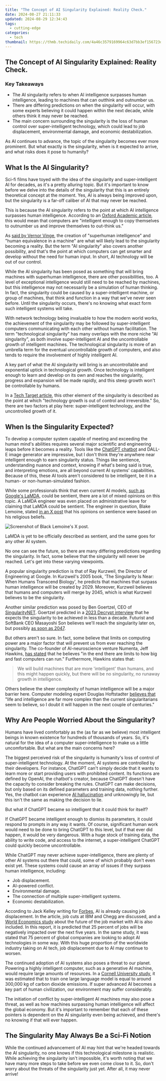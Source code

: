 ```yaml
---
title: "The Concept of AI Singularity Explained: Reality Check."
date: 2024-08-27 21:11:33
updated: 2024-08-29 12:34:43
tags:
  - cutting-edge
categories:
  - tech
thumbnail: https://thmb.techidaily.com/4a46c3579169964c63d7bb3ef156723da1c897ffca7f03ef7871aadd312df806.jpg
---
```


## The Concept of AI Singularity Explained: Reality Check.

### Key Takeaways

* The AI singularity refers to when AI intelligence surpasses human intelligence, leading to machines that can outthink and outnumber us.
* There are differing predictions on when the singularity will occur, with some experts believing it could happen within the next decade, while others think it may never be reached.
* The main concern surrounding the singularity is the loss of human control over super-intelligent technology, which could lead to job displacement, environmental damage, and economic destabilization.

 As AI continues to advance, the topic of the singularity becomes ever more prominent. But what exactly is the singularity, when is it expected to arrive, and what risks does it pose to humanity?

##  What Is the AI Singularity?

 Sci-fi films have toyed with the idea of the singularity and super-intelligent AI for decades, as it's a pretty alluring topic. But it's important to know before we delve into the details of the singularity that this is an entirely theoretical concept at the moment. Yes, AI is always being improved upon, but the singularity is a far-off caliber of AI that may never be reached.

 This is because the AI singularity refers to the point at which AI intelligence surpasses human intelligence. According to an [Oxford Academic article](https://academic.oup.com/book/415/chapter-abstract/135215691?redirectedFrom=fulltext), this would mean that computers are "intelligent enough to copy themselves to outnumber us and improve themselves to out-think us."

 As [said by Vernor Vinge](https://mindstalk.net/vinge/vinge-sing.html), the creation of "superhuman intelligence" and "human equivalence in a machine" are what will likely lead to the singularity becoming a reality. But the term "AI singularity" also covers another possibility, and that's the point at which computers can get smarter and develop without the need for human input. In short, AI technology will be out of our control.

 While the AI singularity has been posed as something that will bring machines with superhuman intelligence, there are other possibilities, too. A level of exceptional intelligence would still need to be reached by machines, but this intelligence may not necessarily be a simulation of human thinking. In fact, the singularity could be caused by a super-intelligent machine, or group of machines, that think and function in a way that we've never seen before. Until the singularity occurs, there's no knowing what exact form such intelligent systems will take.

 With network technology being invaluable to how the modern world works, the achievement of the singularity may be followed by super-intelligent computers communicating with each other without human facilitation. The term "technological singularity" has many overlaps with the more niche "AI singularity", as both involve super-intelligent AI and the uncontrollable growth of intelligent machines. The technological singularity is more of an umbrella term for the eventual uncontrollable growth of computers, and also tends to require the involvement of highly intelligent AI.

 A key part of what the AI singularity will bring is an uncontrollable and exponential uptick in technological growth. Once technology is intelligent enough to learn and develop on its own and reaches the singularity, progress and expansion will be made rapidly, and this steep growth won't be controllable by humans.

 In a [Tech Target article](https://shop-links.co/link/?exclusive=1&publisher_slug=itechdaily19598&url=https%3A%2F%2Fwww.techtarget.com%2Fsearchenterpriseai%2Fdefinition%2FSingularity-the), this other element of the singularity is described as the point at which "technology growth is out of control and irreversible." So, there are two factors at play here: super-intelligent technology, and the uncontrolled growth of it.

##  When Is the Singularity Expected?

 To develop a computer system capable of meeting and exceeding the human mind's abilities requires several major scientific and engineering leaps before it becomes a reality. Tools like the [ChatGPT chatbot](https://smart-video-editing.techidaily.com/new-how-to-find-free-sites-for-sound-effect-and-add-them-in-final-cut-pro-for-2024/) and DALL-E image generator are impressive, but I don't think they're anywhere near intelligent enough to earn singularity status. Things like sentience, understanding nuance and context, knowing if what's being said is true, and interpreting emotions, are all beyond current AI systems' capabilities. Because of this, these AI tools aren't considered to be intelligent, be it in a human- or non-human-simulated fashion.

 While some professionals think that even current AI models, [such as Google's LaMDA](https://extra-resources.techidaily.com/laugh-o-matic-crafting-gags-on-the-house-rate/), could be sentient, there are a lot of mixed opinions on this topic. A LaMDA engineer was even placed on administrative leave for claiming that LaMDA could be sentient. The engineer in question, Blake Lemoine, stated [in an X post](https://twitter.com/cajundiscordian/status/1536503474308907010) that his opinions on sentience were based on his religious beliefs.

![Screenshot of Black Lemoine's X post.](https://static1.howtogeekimages.com/wordpress/wp-content/uploads/2024/02/x-post-lemoine.jpg) 

 LaMDA is yet to be officially described as sentient, and the same goes for any other AI system.

 No one can see the future, so there are many differing predictions regarding the singularity. In fact, some believe that the singularity will never be reached. Let's get into these varying viewpoints.

 A popular singularity prediction is that of Ray Kurzweil, the Director of Engineering at Google. In Kurzweil's 2005 book, 'The Singularity Is Near: When Humans Transcend Biology', he predicts that machines that surpass human intelligence will be created by 2029\. Moreover, Kurzweil believes that humans and computers will merge by 2045, which is what Kurzweil believes to be the singularity.

 Another similar prediction was posed by Ben Goertzel, CEO of [SingularityNET](https://singularitynet.io/). Goertzel predicted in a [2023 Decrypt interview](https://decrypt.co/204571/artificial-intelligence-singularity-ai-ben-goertzel-singularitynet) that he expects the singularity to be achieved in less than a decade. Futurist and SoftBank CEO Masayoshi Son believes we'll reach the singularity later on, but possibly [as soon as 2047](http://futurism.com/softbank-ceo-the-singularity-will-happen-by-2047).

 But others aren't so sure. In fact, some believe that limits on computing power are a major factor that will prevent us from ever reaching the singularity. The co-founder of AI-neuroscience venture Numenta, Jeff Hawkins, [has stated](https://spectrum.ieee.org/tech-luminaries-address-singularity) that he believes "in the end there are limits to how big and fast computers can run." Furthermore, Hawkins states that:

> We will build machines that are more 'intelligent' than humans, and this might happen quickly, but there will be no singularity, no runaway growth in intelligence.

 Others believe the sheer complexity of human intelligence will be a major barrier here. Computer modeling expert Douglas Hoftstadter [believes that](https://spectrum.ieee.org/tech-luminaries-address-singularity) "life and intelligence are far more complex than the current singularitarians seem to believe, so I doubt it will happen in the next couple of centuries."

##  Why Are People Worried About the Singularity?

 Humans have lived comfortably as the (as far as we believe) most intelligent beings in known existence for hundreds of thousands of years. So, it's natural for the idea of a computer super-intelligence to make us a little uncomfortable. But what are the main concerns here?

 The biggest perceived risk of the singularity is humanity's loss of control of super-intelligent technology. At the moment, AI systems are controlled by their developers. For instance, ChatGPT can't simply decide that it wants to learn more or start providing users with prohibited content. Its functions are defined by OpenAI, the chatbot's creator, because ChatGPT doesn't have the capacity to consider breaking the rules. ChatGPT can make decisions, but only based on its defined parameters and training data, nothing further. Yes, the chatbot can experience [AI hallucination](https://audio-shaping.techidaily.com/strategies-for-minimizing-large-scale-video-and-audio-data/) and unknowingly lie, but this isn't the same as making the decision to lie.

 But what if ChatGPT became so intelligent that it could think for itself?

 If ChatGPT became intelligent enough to dismiss its parameters, it could respond to prompts in any way it wants. Of course, significant human work would need to be done to bring ChatGPT to this level, but if that ever did happen, it would be very dangerous. With a huge stock of training data, the ability to write code, and access to the internet, a super-intelligent ChatGPT could quickly become uncontrollable.

 While ChatGPT may never achieve super-intelligence, there are plenty of other AI systems out there that could, some of which probably don't even exist yet. These systems could cause an array of issues if they surpass human intelligence, including:

* Job displacement.
* AI-powered conflict.
* Environmental damage.
* The connection of multiple super-intelligent systems.
* Economic destabilization.

 According to Jack Kelley writing for [Forbes](https://www.forbes.com/sites/jackkelly/2023/05/02/artificial-intelligence-is-already-causing-disruption-and-job-losses-at-ibm-and-chegg/), AI is already causing job displacement. In the article, job cuts at IBM and Chegg are discussed, and a [World Economics study](https://www3.weforum.org/docs/WEF%5FFuture%5Fof%5FJobs%5F2023.pdf) about the future of the job market with AI is also included. In this report, it is predicted that 25 percent of jobs will be negatively impacted over the next five years. In the same study, it was stated that 75 percent of global companies are looking to adopt AI technologies in some way. With this huge proportion of the worldwide industry taking on AI tech, job displacement due to AI may continue to worsen.

 The continued adoption of AI systems also poses a threat to our planet. Powering a highly intelligent computer, such as a generative AI machine, would require large amounts of resources. In a [Cornell University study](https://arxiv.org/abs/1906.02243v1), it was estimated that to train one large language model is equal to around 300,000 kg of carbon dioxide emissions. If super advanced AI becomes a key part of human civilization, our environment may suffer considerably.

 The initiation of conflict by super-intelligent AI machines may also pose a threat, as well as how machines surpassing human intelligence will affect the global economy. But it's important to remember that each of these pointers is dependent on the AI singularity even being achieved, and there's no knowing if that will ever happen.

##  The Singularity May Always Be a Sci-Fi Notion

 While the continued advancement of AI may hint that we're headed towards the AI singularity, no one knows if this technological milestone is realistic. While achieving the singularity isn't impossible, it's worth noting that we have many more steps to take before we even come close to it. So, don't worry about the threats of the singularity just yet. After all, it may never arrive!

<ins class="adsbygoogle"
     style="display:block"
     data-ad-format="autorelaxed"
     data-ad-client="ca-pub-7571918770474297"
     data-ad-slot="1223367746"></ins>



<ins class="adsbygoogle"
     style="display:block"
     data-ad-client="ca-pub-7571918770474297"
     data-ad-slot="8358498916"
     data-ad-format="auto"
     data-full-width-responsive="true"></ins>
